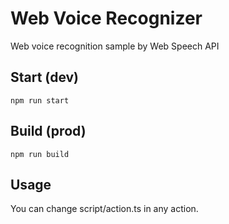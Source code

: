 # Web Voice Recognizer
Web voice recognition sample by Web Speech API

## Start (dev)

```
npm run start
```

## Build (prod)

```
npm run build
```

## Usage
You can change script/action.ts in any action.
